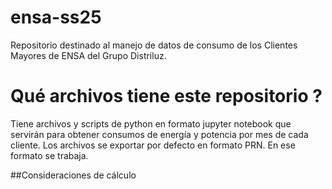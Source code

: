 # ensa-ss25
Repositorio destinado al manejo de datos de consumo de los Clientes Mayores de ENSA del Grupo Distriluz.

# Qué archivos tiene este repositorio ?
Tiene archivos y scripts de python en formato jupyter notebook que servirán para 
obtener consumos de energía y potencia por mes de cada cliente.
Los archivos se exportar por defecto en formato PRN. En ese formato se trabaja.

##Consideraciones de cálculo
